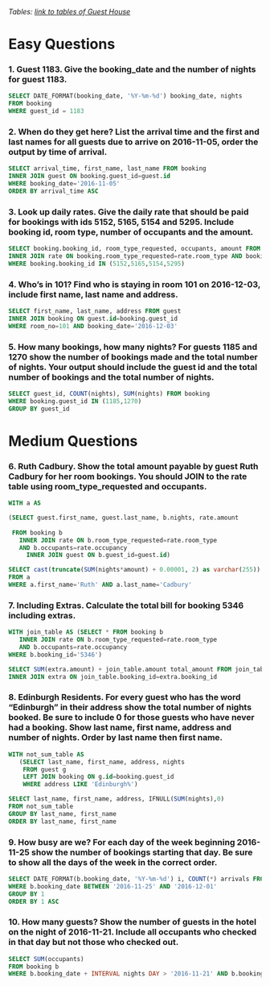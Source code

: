 *Tables:* *[link to tables of Guest House](https://sqlzoo.net/wiki/Guest_House)*

# Easy Questions

### 1. Guest 1183. Give the booking_date and the number of nights for guest 1183.

```sql
SELECT DATE_FORMAT(booking_date, '%Y-%m-%d') booking_date, nights
FROM booking
WHERE guest_id = 1183
```

### 2. When do they get here? List the arrival time and the first and last names for all guests due to arrive on 2016-11-05, order the output by time of arrival.

```sql
SELECT arrival_time, first_name, last_name FROM booking
INNER JOIN guest ON booking.guest_id=guest.id
WHERE booking_date='2016-11-05'
ORDER BY arrival_time ASC
```

### 3. Look up daily rates. Give the daily rate that should be paid for bookings with ids 5152, 5165, 5154 and 5295. Include booking id, room type, number of occupants and the amount.

```sql
SELECT booking.booking_id, room_type_requested, occupants, amount FROM booking 
INNER JOIN rate ON booking.room_type_requested=rate.room_type AND booking.occupants=rate.occupancy
WHERE booking.booking_id IN (5152,5165,5154,5295)
```

### 4. Who’s in 101? Find who is staying in room 101 on 2016-12-03, include first name, last name and address.

```sql
SELECT first_name, last_name, address FROM guest
INNER JOIN booking ON guest.id=booking.guest_id
WHERE room_no=101 AND booking_date='2016-12-03'
```

### 5. How many bookings, how many nights? For guests 1185 and 1270 show the number of bookings made and the total number of nights. Your output should include the guest id and the total number of bookings and the total number of nights.

```sql
SELECT guest_id, COUNT(nights), SUM(nights) FROM booking
WHERE booking.guest_id IN (1185,1270)
GROUP BY guest_id
```

# Medium Questions

### 6. Ruth Cadbury. Show the total amount payable by guest Ruth Cadbury for her room bookings. You should JOIN to the rate table using room_type_requested and occupants.

```sql
WITH a AS 

(SELECT guest.first_name, guest.last_name, b.nights, rate.amount
 
 FROM booking b
   INNER JOIN rate ON b.room_type_requested=rate.room_type 
   AND b.occupants=rate.occupancy
     INNER JOIN guest ON b.guest_id=guest.id)

SELECT cast(truncate(SUM(nights*amount) + 0.00001, 2) as varchar(255)) 
FROM a
WHERE a.first_name='Ruth' AND a.last_name='Cadbury'
```

### 7. Including Extras. Calculate the total bill for booking 5346 including extras.

```sql
WITH join_table AS (SELECT * FROM booking b
   INNER JOIN rate ON b.room_type_requested=rate.room_type 
   AND b.occupants=rate.occupancy
WHERE b.booking_id='5346')

SELECT SUM(extra.amount) + join_table.amount total_amount FROM join_table
INNER JOIN extra ON join_table.booking_id=extra.booking_id
```

### 8. Edinburgh Residents. For every guest who has the word “Edinburgh” in their address show the total number of nights booked. Be sure to include 0 for those guests who have never had a booking. Show last name, first name, address and number of nights. Order by last name then first name.

```sql
WITH not_sum_table AS 
   (SELECT last_name, first_name, address, nights 
    FROM guest g
    LEFT JOIN booking ON g.id=booking.guest_id
    WHERE address LIKE 'Edinburgh%')

SELECT last_name, first_name, address, IFNULL(SUM(nights),0) 
FROM not_sum_table
GROUP BY last_name, first_name
ORDER BY last_name, first_name
```


### 9. How busy are we? For each day of the week beginning 2016-11-25 show the number of bookings starting that day. Be sure to show all the days of the week in the correct order.

```sql
SELECT DATE_FORMAT(b.booking_date, '%Y-%m-%d') i, COUNT(*) arrivals FROM booking b
WHERE b.booking_date BETWEEN '2016-11-25' AND '2016-12-01'
GROUP BY 1
ORDER BY 1 ASC
```

### 10. How many guests? Show the number of guests in the hotel on the night of 2016-11-21. Include all occupants who checked in that day but not those who checked out.

```sql
SELECT SUM(occupants)
FROM booking b
WHERE b.booking_date + INTERVAL nights DAY > '2016-11-21' AND b.booking_date <= '2016-11-21'
```
